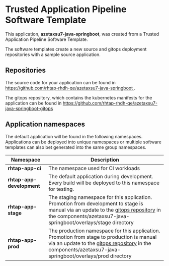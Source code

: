 # Trusted Application Pipeline Software Template

This application, **azetaxsu7-java-springboot**, was created from a Trusted Application Pipeline Software Template.

The software templates create a new source and gitops deployment repositories with a sample source application. 

## Repositories

The source code for your application can be found in [https://github.com/rhtap-rhdh-qe/azetaxsu7-java-springboot ](https://github.com/rhtap-rhdh-qe/azetaxsu7-java-springboot ).
 
The gitops repository, which contains the kubernetes manifests for the application can be found in 
[https://github.com/rhtap-rhdh-qe/azetaxsu7-java-springboot-gitops ](https://github.com/rhtap-rhdh-qe/azetaxsu7-java-springboot-gitops ) 

## Application namespaces 

The default application will be found in the following namespaces. Applications can be deployed into unique namespaces or multiple software templates can also bet generated into the same group namespaces.  

|  Namespace   |  Description   |  
| -------- | -------- |
| **rhtap-app-ci** | The namespace used for CI workloads |
| **rhtap-app-development** | The default application during development. Every build will be deployed to this namespace for testing. |
| **rhtap-app-stage** | The staging namespace for this application. Promotion from development to stage is manual via an update to the [gitops repository](https://github.com/rhtap-rhdh-qe/azetaxsu7-java-springboot-gitops ) in the components/azetaxsu7-java-springboot/overlays/stage directory |
| **rhtap-app-prod** | The production namespace for this application. Promotion from stage to production is manual via an update to the [gitops repository](https://github.com/rhtap-rhdh-qe/azetaxsu7-java-springboot-gitops ) in the components/azetaxsu7-java-springboot/overlays/prod directory |